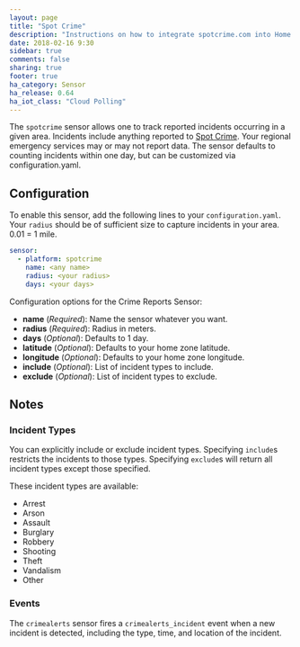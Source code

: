 ```yaml
---
layout: page
title: "Spot Crime"
description: "Instructions on how to integrate spotcrime.com into Home Assistant."
date: 2018-02-16 9:30
sidebar: true
comments: false
sharing: true
footer: true
ha_category: Sensor
ha_release: 0.64
ha_iot_class: "Cloud Polling"
---
```


The `spotcrime` sensor allows one to track reported incidents occurring in a given area. Incidents include anything reported to [Spot Crime](http://spotcrime.com). Your regional emergency services may or may not report data. The sensor defaults to counting incidents within one day, but can be customized via configuration.yaml.

## Configuration

To enable this sensor, add the following lines to your `configuration.yaml`. Your `radius` should be of sufficient size to capture incidents in your area. 0.01 = 1 mile.

```yaml
sensor:
  - platform: spotcrime
    name: <any name>
    radius: <your radius>
    days: <your days>
```

Configuration options for the Crime Reports Sensor:

- **name** (*Required*): Name the sensor whatever you want.
- **radius** (*Required*): Radius in meters.
- **days** (*Optional*): Defaults to 1 day.
- **latitude** (*Optional*): Defaults to your home zone latitude.
- **longitude** (*Optional*): Defaults to your home zone longitude.
- **include** (*Optional*): List of incident types to include.
- **exclude** (*Optional*): List of incident types to exclude.


## Notes

### Incident Types

You can explicitly include or exclude incident types. Specifying `include`s restricts the incidents to those types. Specifying `exclude`s will return all incident types except those specified.

These incident types are available:

- Arrest
- Arson
- Assault
- Burglary
- Robbery
- Shooting
- Theft
- Vandalism
- Other

### Events

The `crimealerts` sensor fires a `crimealerts_incident` event when a new incident is detected, including the type, time, and location of the incident.
